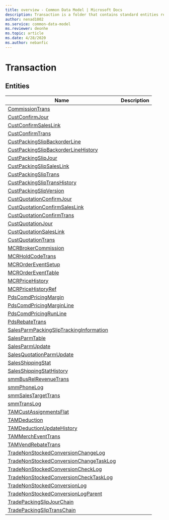 ```yaml
---
title: overview - Common Data Model | Microsoft Docs
description: Transaction is a folder that contains standard entities related to the Common Data Model.
author: nenad1002
ms.service: common-data-model
ms.reviewer: deonhe
ms.topic: article
ms.date: 4/28/2020
ms.author: nebanfic
---
```


# Transaction


## Entities

|Name|Description|
|---|---|
|[CommissionTrans](CommissionTrans.md)||
|[CustConfirmJour](CustConfirmJour.md)||
|[CustConfirmSalesLink](CustConfirmSalesLink.md)||
|[CustConfirmTrans](CustConfirmTrans.md)||
|[CustPackingSlipBackorderLine](CustPackingSlipBackorderLine.md)||
|[CustPackingSlipBackorderLineHistory](CustPackingSlipBackorderLineHistory.md)||
|[CustPackingSlipJour](CustPackingSlipJour.md)||
|[CustPackingSlipSalesLink](CustPackingSlipSalesLink.md)||
|[CustPackingSlipTrans](CustPackingSlipTrans.md)||
|[CustPackingSlipTransHistory](CustPackingSlipTransHistory.md)||
|[CustPackingSlipVersion](CustPackingSlipVersion.md)||
|[CustQuotationConfirmJour](CustQuotationConfirmJour.md)||
|[CustQuotationConfirmSalesLink](CustQuotationConfirmSalesLink.md)||
|[CustQuotationConfirmTrans](CustQuotationConfirmTrans.md)||
|[CustQuotationJour](CustQuotationJour.md)||
|[CustQuotationSalesLink](CustQuotationSalesLink.md)||
|[CustQuotationTrans](CustQuotationTrans.md)||
|[MCRBrokerCommission](MCRBrokerCommission.md)||
|[MCRHoldCodeTrans](MCRHoldCodeTrans.md)||
|[MCROrderEventSetup](MCROrderEventSetup.md)||
|[MCROrderEventTable](MCROrderEventTable.md)||
|[MCRPriceHistory](MCRPriceHistory.md)||
|[MCRPriceHistoryRef](MCRPriceHistoryRef.md)||
|[PdsComdPricingMargin](PdsComdPricingMargin.md)||
|[PdsComdPricingMarginLine](PdsComdPricingMarginLine.md)||
|[PdsComdPricingRunLine](PdsComdPricingRunLine.md)||
|[PdsRebateTrans](PdsRebateTrans.md)||
|[SalesParmPackingSlipTrackingInformation](SalesParmPackingSlipTrackingInformation.md)||
|[SalesParmTable](SalesParmTable.md)||
|[SalesParmUpdate](SalesParmUpdate.md)||
|[SalesQuotationParmUpdate](SalesQuotationParmUpdate.md)||
|[SalesShippingStat](SalesShippingStat.md)||
|[SalesShippingStatHistory](SalesShippingStatHistory.md)||
|[smmBusRelRevenueTrans](smmBusRelRevenueTrans.md)||
|[smmPhoneLog](smmPhoneLog.md)||
|[smmSalesTargetTrans](smmSalesTargetTrans.md)||
|[smmTransLog](smmTransLog.md)||
|[TAMCustAssignmentsFlat](TAMCustAssignmentsFlat.md)||
|[TAMDeduction](TAMDeduction.md)||
|[TAMDeductionUpdateHistory](TAMDeductionUpdateHistory.md)||
|[TAMMerchEventTrans](TAMMerchEventTrans.md)||
|[TAMVendRebateTrans](TAMVendRebateTrans.md)||
|[TradeNonStockedConversionChangeLog](TradeNonStockedConversionChangeLog.md)||
|[TradeNonStockedConversionChangeTaskLog](TradeNonStockedConversionChangeTaskLog.md)||
|[TradeNonStockedConversionCheckLog](TradeNonStockedConversionCheckLog.md)||
|[TradeNonStockedConversionCheckTaskLog](TradeNonStockedConversionCheckTaskLog.md)||
|[TradeNonStockedConversionLog](TradeNonStockedConversionLog.md)||
|[TradeNonStockedConversionLogParent](TradeNonStockedConversionLogParent.md)||
|[TradePackingSlipJourChain](TradePackingSlipJourChain.md)||
|[TradePackingSlipTransChain](TradePackingSlipTransChain.md)||
